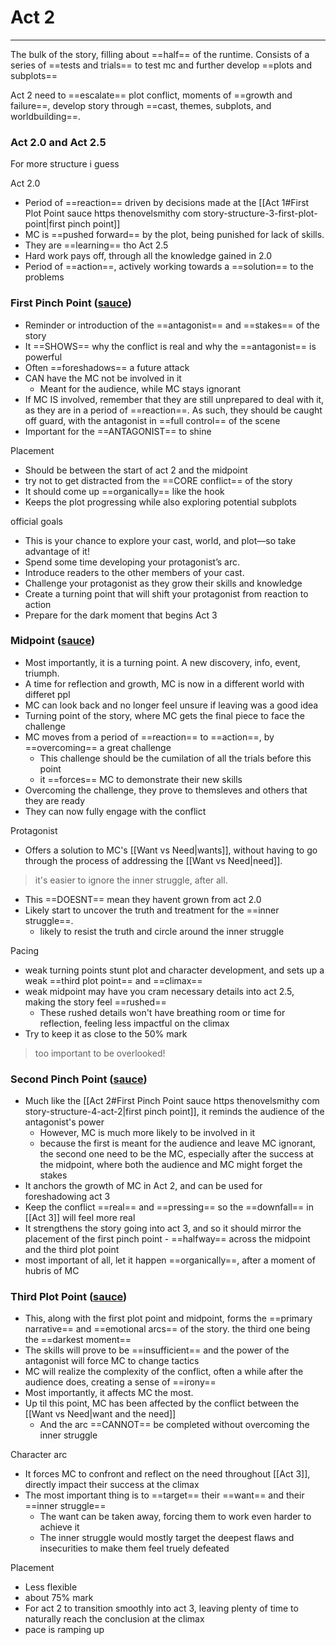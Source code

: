 # Act 2
---
The bulk of the story, filling about ==half== of the runtime.
Consists of a series of ==tests and trials== to test mc and further develop ==plots and subplots==

Act 2 need to ==escalate== plot conflict, moments of ==growth and failure==, develop story through ==cast, themes, subplots, and worldbuilding==. 

### Act 2.0 and Act 2.5
For more structure i guess

Act 2.0
- Period of ==reaction== driven by decisions made at the [[Act 1#First Plot Point sauce https thenovelsmithy com story-structure-3-first-plot-point|first pinch point]]
- MC is ==pushed forward== by the plot, being punished for lack of skills.
- They are ==learning== tho
Act 2.5
- Hard work pays off, through all the knowledge gained in 2.0
- Period of ==action==, actively working towards a ==solution== to the problems

### First Pinch Point ([sauce](https://thenovelsmithy.com/story-structure-4-act-2/))
- Reminder or introduction of the ==antagonist== and ==stakes== of the story
- It ==SHOWS== why the conflict is real and why the ==antagonist== is powerful
- Often ==foreshadows== a future attack
- CAN have the MC not be involved in it
	- Meant for the audience, while MC stays ignorant
- If MC IS involved, remember that they are still unprepared to deal with it, as they are in a period of ==reaction==. As such, they should be caught off guard, with the antagonist in ==full control== of the scene
- Important for the ==ANTAGONIST== to shine

Placement
- Should be between the start of act 2 and the midpoint
- try not to get distracted from the ==CORE conflict== of the story
- It should come up ==organically== like the hook
- Keeps the plot progressing while also exploring potential subplots

official goals
-   This is your chance to explore your cast, world, and plot—so take advantage of it!
-   Spend some time developing your protagonist’s arc.
-   Introduce readers to the other members of your cast.
-   Challenge your protagonist as they grow their skills and knowledge
-   Create a turning point that will shift your protagonist from reaction to action
-   Prepare for the dark moment that begins Act 3


### Midpoint ([sauce](https://thenovelsmithy.com/story-structure-5-the-midpoint/))
- Most importantly, it is a turning point. A new discovery, info, event, triumph.
- A time for reflection and growth, MC is now in a different world with differet ppl
- MC can look back and no longer feel unsure if leaving was a good idea
- Turning point of the story, where MC gets the final piece to face the challenge
- MC moves from a period of ==reaction== to ==action==, by ==overcoming== a great challenge
	- This challenge should be the cumilation of all the trials before this point
	- it ==forces== MC to demonstrate their new skills
- Overcoming the challenge, they prove to themsleves and others that they are ready
- They can now fully engage with the conflict

Protagonist
- Offers a solution to MC's [[Want vs Need|wants]], without having to go through the process of addressing the [[Want vs Need|need]].
>it's easier to ignore the inner struggle, after all.
- This ==DOESNT== mean they havent grown from act 2.0
- Likely start to uncover the truth and treatment for the ==inner struggle==.
	- likely to resist the truth and circle around the inner struggle

Pacing
- weak turning points stunt plot and character development, and sets up a weak ==third plot point== and ==climax==
- weak midpoint may have you cram necessary details into act 2.5, making the story feel ==rushed==
	- These rushed details won't have breathing room or time for reflection, feeling less impactful on the climax
- Try to keep it as close to the 50% mark
> too important to be overlooked!

### Second Pinch Point ([sauce](https://thenovelsmithy.com/story-structure-6-third-plot-point/))
- Much like the [[Act 2#First Pinch Point sauce https thenovelsmithy com story-structure-4-act-2|first pinch point]], it reminds the audience of the antagonist's power
	- However, MC is much more likely to be involved in it
	- because the first is meant for the audience and leave MC ignorant, the second one need to be the MC, especially after the success at the midpoint, where both the audience and MC might forget the stakes
- It anchors the growth of MC in Act 2, and can be used for foreshadowing act 3
- Keep the conflict ==real== and ==pressing== so the ==downfall== in [[Act 3]] will feel more real
- It strengthens the story going into act 3, and so it should mirror the placement of the first pinch point - ==halfway== across the midpoint and the third plot point
- most important of all, let it happen ==organically==, after a moment of hubris of MC

### Third Plot Point ([sauce](https://thenovelsmithy.com/story-structure-6-third-plot-point/))
- This, along with the first plot point and midpoint, forms the ==primary narrative== and ==emotional arcs== of the story. the third one being the ==darkest moment==
- The skills will prove to be ==insufficient== and the power of the antagonist will force MC to change tactics
- MC will realize the complexity of the conflict, often a while after the audience does, creating a sense of ==irony==
- Most importantly, it affects MC the most.
- Up til this point, MC has been affected by the conflict between the [[Want vs Need|want and the need]]
	- And the arc ==CANNOT== be completed without overcoming the inner struggle

Character arc
- It forces MC to confront and reflect on the need throughout [[Act 3]], directly impact their success at the climax
- The most important thing is to ==target== their ==want== and their ==inner struggle==
	- The want can be taken away, forcing them to work even harder to achieve it
	- The inner struggle would mostly target the deepest flaws and insecurities to make them feel truely defeated

Placement
- Less flexible
- about 75% mark
- For act 2 to transition smoothly into act 3, leaving plenty of time to naturally reach the conclusion at the climax
- pace is ramping up
 